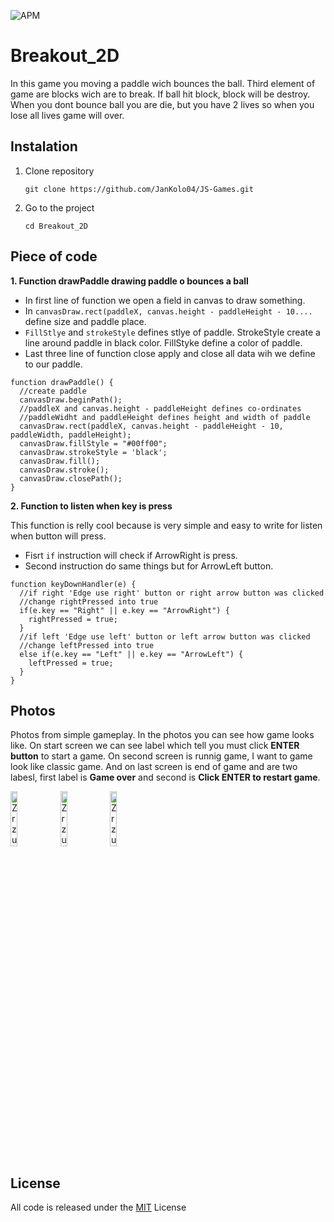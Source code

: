 <p>
  <img alt="APM" src="https://img.shields.io/apm/l/vim-mode?color=blue">
</p>


# Breakout_2D
In this game you moving a paddle wich bounces the ball. Third element of game are blocks wich are to break. If ball hit block, block will be destroy. When you dont bounce ball you are die, but you have 2 lives so when you lose all lives game will over.

## Instalation
1. Clone repository

    `git clone https://github.com/JanKolo04/JS-Games.git`

2. Go to the project

    `cd Breakout_2D`


## Piece of code

<strong>1. Function drawPaddle drawing paddle o bounces a ball</strong>
- In first line of function we open a field in canvas to draw something.
- In `canvasDraw.rect(paddleX, canvas.height - paddleHeight - 10....` define size and paddle place.
- `FillStlye` and `strokeStyle` defines stlye of paddle. StrokeStyle create a line around paddle in black color. FillStyke define a color of paddle.
- Last three line of function close apply and close all data wih we define to our paddle.
```JS
function drawPaddle() {
  //create paddle
  canvasDraw.beginPath();
  //paddleX and canvas.height - paddleHeight defines co-ordinates
  //paddleWidht and paddleHeight defines height and width of paddle
  canvasDraw.rect(paddleX, canvas.height - paddleHeight - 10, paddleWidth, paddleHeight);
  canvasDraw.fillStyle = "#00ff00";
  canvasDraw.strokeStyle = 'black';
  canvasDraw.fill();
  canvasDraw.stroke();
  canvasDraw.closePath();	
}
```

<strong>2. Function to listen when key is press</strong>

This function is relly cool because is very simple and easy to write for listen when button will press.
- Fisrt `if` instruction will check if ArrowRight is press.
- Second instruction do same things but for ArrowLeft button.
```JS
function keyDownHandler(e) {
  //if right 'Edge use right' button or right arrow button was clicked
  //change rightPressed into true
  if(e.key == "Right" || e.key == "ArrowRight") {
    rightPressed = true;
  }
  //if left 'Edge use left' button or left arrow button was clicked
  //change leftPressed into true
  else if(e.key == "Left" || e.key == "ArrowLeft") {
    leftPressed = true;
  }
}
```


## Photos
Photos from simple gameplay. In the photos you can see how game looks like. On start screen we can see label which tell you must click <strong>ENTER button</strong> to start a game. On second screen is runnig game, I want to game look like classic game. And on last screen is end of game and are two labesl, first label is <strong>Game over</strong> and second is <strong>Click ENTER to restart game</strong>.

<img width="15%" alt="Zrzut ekranu 2022-07-7 o 22 10 03" src="https://user-images.githubusercontent.com/76879087/177864068-01e5c901-f390-43ed-b390-2b14f7aac8ee.png"> <img width="15%" alt="Zrzut ekranu 2022-07-7 o 22 14 16" src="https://user-images.githubusercontent.com/76879087/177864109-8343f272-e219-4f43-861c-a482a2365202.png"> <img width="15%" alt="Zrzut ekranu 2022-07-7 o 22 13 59" src="https://user-images.githubusercontent.com/76879087/177864154-9491a5ea-7e3f-4b85-829d-8eee30a61266.png">


## License
All code is released under the <a href="https://github.com/JanKolo04/JS-Games/blob/main/LICENSE">MIT</a> License
